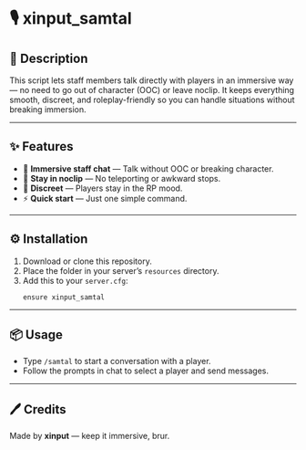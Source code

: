 # 🎙️ xinput_samtal

## 📜 Description
This script lets staff members talk directly with players in an immersive way — no need to go out of character (OOC) or leave noclip. It keeps everything smooth, discreet, and roleplay-friendly so you can handle situations without breaking immersion.

---

## ✨ Features
- 💬 **Immersive staff chat** — Talk without OOC or breaking character.
- 🚀 **Stay in noclip** — No teleporting or awkward stops.
- 🎯 **Discreet** — Players stay in the RP mood.
- ⚡ **Quick start** — Just one simple command.

---

## ⚙️ Installation
1. Download or clone this repository.
2. Place the folder in your server’s `resources` directory.
3. Add this to your `server.cfg`:
   ```
   ensure xinput_samtal
   ```

---

## 📦 Usage
- Type `/samtal` to start a conversation with a player.
- Follow the prompts in chat to select a player and send messages.

---

## 🖊️ Credits
Made by **xinput** — keep it immersive, brur.
